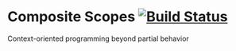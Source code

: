 # Composite Scopes [![Build Status](https://travis-ci.org/composite-scopes/composite-scopes-all.svg?branch=master)](https://travis-ci.org/composite-scopes/composite-scopes-all)

Context-oriented programming beyond partial behavior
